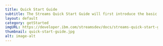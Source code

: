 ```yaml
---
title: Quick Start Guide
subtitle: The Streams Quick Start Guide will first introduce the basic concepts and building blocks. Then, you will write, run and monitor a very simple Streams application.
layout: default
category: getStarted
imgURL: https://developer.ibm.com/streamsdev/docs/streams-quick-start-guide/
thumbnail: quick-start-guide.jpg
alt: image-alt
---
```


